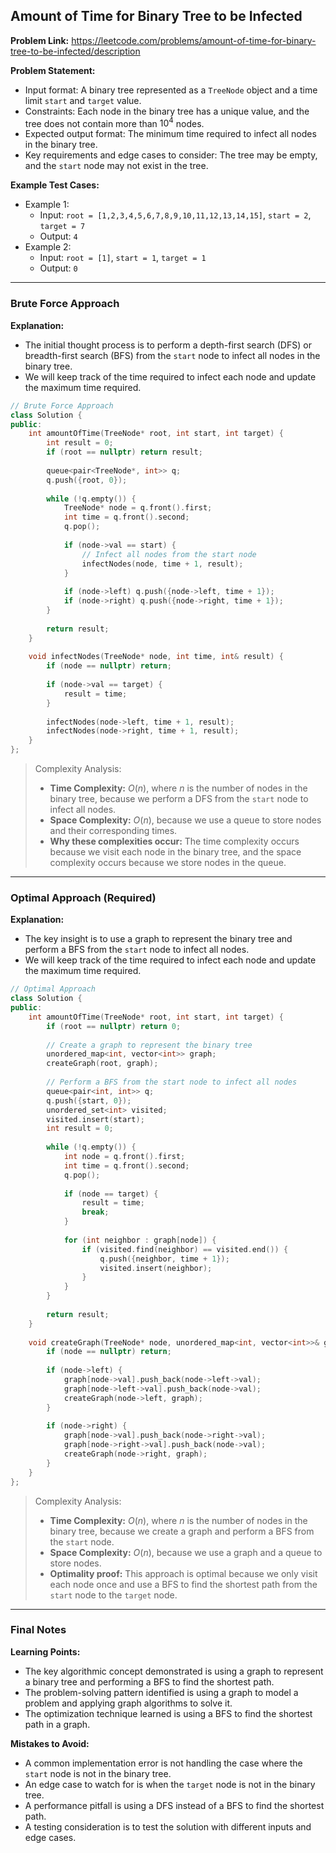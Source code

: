 ## Amount of Time for Binary Tree to be Infected
**Problem Link:** https://leetcode.com/problems/amount-of-time-for-binary-tree-to-be-infected/description

**Problem Statement:**
- Input format: A binary tree represented as a `TreeNode` object and a time limit `start` and `target` value.
- Constraints: Each node in the binary tree has a unique value, and the tree does not contain more than $10^4$ nodes.
- Expected output format: The minimum time required to infect all nodes in the binary tree.
- Key requirements and edge cases to consider: The tree may be empty, and the `start` node may not exist in the tree.

**Example Test Cases:**
- Example 1:
  - Input: `root = [1,2,3,4,5,6,7,8,9,10,11,12,13,14,15]`, `start = 2`, `target = 7`
  - Output: `4`
- Example 2:
  - Input: `root = [1]`, `start = 1`, `target = 1`
  - Output: `0`

---

### Brute Force Approach
**Explanation:**
- The initial thought process is to perform a depth-first search (DFS) or breadth-first search (BFS) from the `start` node to infect all nodes in the binary tree.
- We will keep track of the time required to infect each node and update the maximum time required.

```cpp
// Brute Force Approach
class Solution {
public:
    int amountOfTime(TreeNode* root, int start, int target) {
        int result = 0;
        if (root == nullptr) return result;
        
        queue<pair<TreeNode*, int>> q;
        q.push({root, 0});
        
        while (!q.empty()) {
            TreeNode* node = q.front().first;
            int time = q.front().second;
            q.pop();
            
            if (node->val == start) {
                // Infect all nodes from the start node
                infectNodes(node, time + 1, result);
            }
            
            if (node->left) q.push({node->left, time + 1});
            if (node->right) q.push({node->right, time + 1});
        }
        
        return result;
    }
    
    void infectNodes(TreeNode* node, int time, int& result) {
        if (node == nullptr) return;
        
        if (node->val == target) {
            result = time;
        }
        
        infectNodes(node->left, time + 1, result);
        infectNodes(node->right, time + 1, result);
    }
};
```

> Complexity Analysis:
> - **Time Complexity:** $O(n)$, where $n$ is the number of nodes in the binary tree, because we perform a DFS from the `start` node to infect all nodes.
> - **Space Complexity:** $O(n)$, because we use a queue to store nodes and their corresponding times.
> - **Why these complexities occur:** The time complexity occurs because we visit each node in the binary tree, and the space complexity occurs because we store nodes in the queue.

---

### Optimal Approach (Required)
**Explanation:**
- The key insight is to use a graph to represent the binary tree and perform a BFS from the `start` node to infect all nodes.
- We will keep track of the time required to infect each node and update the maximum time required.

```cpp
// Optimal Approach
class Solution {
public:
    int amountOfTime(TreeNode* root, int start, int target) {
        if (root == nullptr) return 0;
        
        // Create a graph to represent the binary tree
        unordered_map<int, vector<int>> graph;
        createGraph(root, graph);
        
        // Perform a BFS from the start node to infect all nodes
        queue<pair<int, int>> q;
        q.push({start, 0});
        unordered_set<int> visited;
        visited.insert(start);
        int result = 0;
        
        while (!q.empty()) {
            int node = q.front().first;
            int time = q.front().second;
            q.pop();
            
            if (node == target) {
                result = time;
                break;
            }
            
            for (int neighbor : graph[node]) {
                if (visited.find(neighbor) == visited.end()) {
                    q.push({neighbor, time + 1});
                    visited.insert(neighbor);
                }
            }
        }
        
        return result;
    }
    
    void createGraph(TreeNode* node, unordered_map<int, vector<int>>& graph) {
        if (node == nullptr) return;
        
        if (node->left) {
            graph[node->val].push_back(node->left->val);
            graph[node->left->val].push_back(node->val);
            createGraph(node->left, graph);
        }
        
        if (node->right) {
            graph[node->val].push_back(node->right->val);
            graph[node->right->val].push_back(node->val);
            createGraph(node->right, graph);
        }
    }
};
```

> Complexity Analysis:
> - **Time Complexity:** $O(n)$, where $n$ is the number of nodes in the binary tree, because we create a graph and perform a BFS from the `start` node.
> - **Space Complexity:** $O(n)$, because we use a graph and a queue to store nodes.
> - **Optimality proof:** This approach is optimal because we only visit each node once and use a BFS to find the shortest path from the `start` node to the `target` node.

---

### Final Notes

**Learning Points:**
- The key algorithmic concept demonstrated is using a graph to represent a binary tree and performing a BFS to find the shortest path.
- The problem-solving pattern identified is using a graph to model a problem and applying graph algorithms to solve it.
- The optimization technique learned is using a BFS to find the shortest path in a graph.

**Mistakes to Avoid:**
- A common implementation error is not handling the case where the `start` node is not in the binary tree.
- An edge case to watch for is when the `target` node is not in the binary tree.
- A performance pitfall is using a DFS instead of a BFS to find the shortest path.
- A testing consideration is to test the solution with different inputs and edge cases.